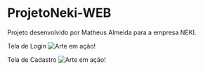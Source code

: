 # ProjetoNeki-WEB
Projeto desenvolvido por Matheus Almeida para a empresa NEKI.

Tela de Login
![Arte em ação!](https://user-images.githubusercontent.com/89466508/151700658-acd9390b-f825-480a-9403-c9da34b593f3.jpg)

Tela de Cadastro
![Arte em ação!](https://user-images.githubusercontent.com/89466508/151700755-a98fbe5b-467b-47df-86a1-94b9cebd8e1a.jpg)



